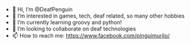- 👋 Hi, I’m @DeafPenguin
- 👀 I’m interested in games, tech, deaf related, so many other hobbies
- 🌱 I’m currently learning groovy and python!
- 💞️ I’m looking to collaborate on deaf technologies
- 📫 How to reach me: https://www.facebook.com/pinguimurilo/

<!---
DeafPenguin/DeafPenguin is a ✨ special ✨ repository because its `README.md` (this file) appears on your GitHub profile.
You can click the Preview link to take a look at your changes.
--->

